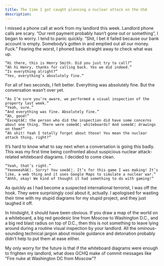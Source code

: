 ```yaml
---
title: The time I got caught planning a nuclear attack on the USA
description:
---
```


I missed a phone call at work from my landlord this week. Landlord phone calls are scary. “Our rent payment probably hasn’t gone out or something”, I began to worry. I tend to panic quickly. “Shit, I bet it failed because our bank account is empty. Somebody’s gotten in and emptied out all our money. Fuck.” Fearing the worst, I phoned back straight away to check what was up.

    “Hi there, this is Henry Smith. Did you just try to call?”
    “Ah hi Henry, thanks for calling back. Yes we did indeed.”
    “Is everything alright?”
    “Yes, everything’s absolutely fine.”

For all of two seconds, I felt better. Everything was absolutely fine. But the conversation wasn’t over yet.

    “As I’m sure you’re aware, we performed a visual inspection of the property last week.”
    “Yeah, sure.”
    “And everything was fine. Absolutely fine.”
    “Ah, good!”
    “Exceptâ€¦ the person who did the inspection did have some concerns about one thing. There were someâ€¦ whiteboards? And someâ€¦ drawings on them?”
    “Ah shit! Yeah I totally forgot about those! You mean the nuclear attack thing, right?”

It’s hard to know what to say next when a conversation is going this badly. This was my first time being confronted about suspicious nuclear attack-related whiteboard diagrams. I decided to come clean.

    “Yeah, that’s right.”
    “Yeeeeeahâ€¦. Sorry! You seeâ€¦. It’s for this game I was making! It’s like, a web thing and it uses Google Maps to simulate a nuclear war.”
    “Ahhh, okay! We kind of thought it had something to do with gaming!”

As quickly as I had become a suspected international terrorist, I was off the hook. They were surprisingly cool about it, actually. I apologised for wasting their time with my stupid diagrams for my stupid project, and they just laughed it off.

In hindsight, it should have been obvious. If you draw a map of the world on a whiteboard, a big red geodesic line from Moscow to Washington D.C., and a big red blast radius on top of D.C., then this is not something to leave lying around during a routine visual inspection by your landlord. All the ominous-sounding technical jargon about missile guidance and detonation probably didn’t help to put them at ease either.

My only worry for the future is that if the whiteboard diagrams were enough to frighten my landlord, what does GCHQ make of commit messages like “Fire nuke at Washington DC from Moscow”?
